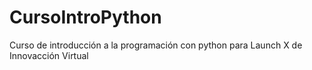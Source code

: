 # CursoIntroPython
Curso de introducción a la programación con python para Launch X de Innovacción Virtual
